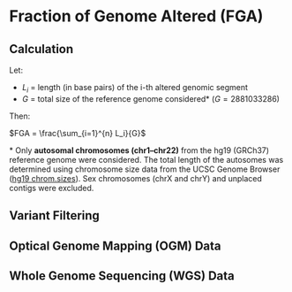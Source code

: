 # Fraction of Genome Altered (FGA)

## Calculation

Let:

- $L_i$ = length (in base pairs) of the i-th altered genomic segment  
- $G$ = total size of the reference genome considered* ($G = 2 881 033 286$)

Then:

$FGA = \frac{\sum_{i=1}^{n} L_i}{G}$

\* Only **autosomal chromosomes (chr1–chr22)** from the hg19 (GRCh37) reference genome were considered. The total length of the autosomes was determined using chromosome size data from the UCSC Genome Browser ([hg19 chrom.sizes](http://hgdownload.soe.ucsc.edu/goldenPath/hg19/bigZips/hg19.chrom.sizes)). Sex chromosomes (chrX and chrY) and unplaced contigs were excluded.

## Variant Filtering

## Optical Genome Mapping (OGM) Data

## Whole Genome Sequencing (WGS) Data
